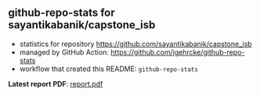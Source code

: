 ## github-repo-stats for sayantikabanik/capstone_isb

- statistics for repository https://github.com/sayantikabanik/capstone_isb
- managed by GitHub Action: https://github.com/jgehrcke/github-repo-stats
- workflow that created this README: `github-repo-stats`

**Latest report PDF**: [report.pdf](https://github.com/DataJourneyHQ/DataJourney/raw/github-repo-stats/sayantikabanik/capstone_isb/latest-report/report.pdf)

